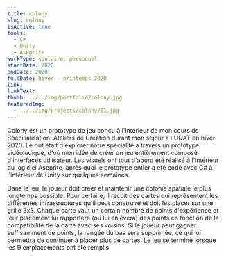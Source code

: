 ```yaml
---
title: colony
slug: colony
isActive: true
tools:
  - C#
  - Unity
  - Aseprite
workType: scolaire, personnel
startDate: 2020
endDate: 2020
fullDate: hiver - printemps 2020
link:
linkText:
thumb: ../../img/portfolio/colony.jpg
featuredImg:
  - ../../img/projects/colony/01.jpg
---
```


Colony est un prototype de jeu conçu à l'intérieur de mon cours de Spécilialisation: Ateliers de Création durant mon
séjour à l'UQAT en hiver 2020. Le but était d'explorer notre spécialité à travers un prototype vidéoludique, d'où mon
idée de créer un jeu entièrement composé d'interfaces utilisateur. Les
visuels ont tout d'abord été réalisé à l'intérieur du logiciel Aseprite, après quoi le prototype entier a été codé avec
C# à l'intérieur de Unity sur quelques semaines.

Dans le jeu, le joueur doit créer et maintenir une colonie spatiale le plus longtemps possible. Pour ce faire, il reçoit
des cartes qui représentent les différentes infrastructures qu'il peut construire et doit les placer sur une grille 3x3.
Chaque carte vaut un certain nombre de points d'expérience et leur placement lui rapportera (ou lui enlèvera) des points
en fonction de la compatibilité de la carte avec ses voisins. Si le joueur peut gagner suffisamment de points, la
rangée du bas sera supprimée, ce qui lui permettra de continuer à placer plus de cartes. Le jeu se termine lorsque les 9
emplacements ont été remplis.